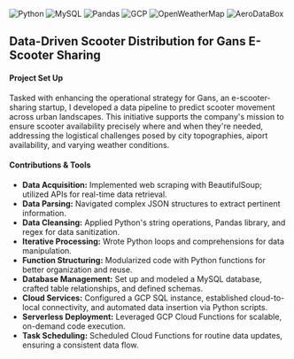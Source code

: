 ![Python](https://img.shields.io/badge/Python-3776AB?style=for-the-badge&logo=python&logoColor=white)
![MySQL](https://img.shields.io/badge/MySQL-00000F?style=for-the-badge&logo=mysql&logoColor=white)
![Pandas](https://img.shields.io/badge/pandas-%23150458.svg?style=for-the-badge&logo=pandas&logoColor=white)
![GCP](https://img.shields.io/badge/GCP-4285F4?style=for-the-badge&logo=google-cloud&logoColor=white)
![OpenWeatherMap](https://img.shields.io/badge/OpenWeatherMap-F7A600?style=for-the-badge&logo=openweathermap&logoColor=white)
![AeroDataBox](https://img.shields.io/badge/AeroDataBox-007D8A?style=for-the-badge&logo=airplane&logoColor=white)

## Data-Driven Scooter Distribution for Gans E-Scooter Sharing

#### Project Set Up
Tasked with enhancing the operational strategy for Gans, an e-scooter-sharing startup, I developed a data pipeline to predict scooter movement across urban landscapes. 
This initiative supports the company's mission to ensure scooter availability precisely where and when they're needed, addressing the logistical challenges posed by city topographies, aiport availability, and varying weather conditions.

#### Contributions & Tools
- **Data Acquisition:** Implemented web scraping with BeautifulSoup; utilized APIs for real-time data retrieval.
- **Data Parsing:** Navigated complex JSON structures to extract pertinent information.
- **Data Cleansing:** Applied Python's string operations, Pandas library, and regex for data sanitization.
- **Iterative Processing:** Wrote Python loops and comprehensions for data manipulation.
- **Function Structuring:** Modularized code with Python functions for better organization and reuse.
- **Database Management:** Set up and modeled a MySQL database, crafted table relationships, and defined schemas.
- **Cloud Services:** Configured a GCP SQL instance, established cloud-to-local connectivity, and automated data insertion via Python scripts.
- **Serverless Deployment:** Leveraged GCP Cloud Functions for scalable, on-demand code execution.
- **Task Scheduling:** Scheduled Cloud Functions for routine data updates, ensuring a consistent data flow.
